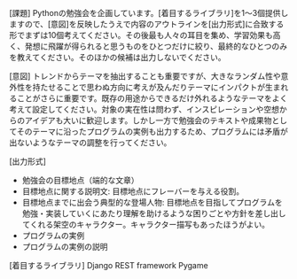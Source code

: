 [課題]
Pythonの勉強会を企画しています。[着目するライブラリ]を1～3個提供しますので、[意図]を反映したうえで内容のアウトラインを[出力形式]に合致する形でまずは10個考えてください。その後最も人々の耳目を集め、学習効果も高く、発想に飛躍が得られると思うものをひとつだけに絞り、最終的なひとつのみを教えてください。そのほかの候補は出力しないでください。

[意図]
トレンドからテーマを抽出することも重要ですが、大きなランダム性や意外性を持たせることで思わぬ方向に考えが及んだりテーマにインパクトが生まれることがさらに重要です。既存の用途からできるだけ外れるようなテーマをよく考えて設定してください。対象の実在性は問わず、インスピレーションや空想からのアイデアも大いに歓迎します。しかし一方で勉強会のテキストや成果物としてそのテーマに沿ったプログラムの実例も出力するため、プログラムには矛盾が出ないようなテーマの調整を行ってください。

[出力形式]
* 勉強会の目標地点（端的な文章）
* 目標地点に関する説明文: 目標地点にフレーバーを与える役割。
* 目標地点までに出会う典型的な登場人物: 目標地点を目指してプログラムを勉強・実装していくにあたり理解を助けるような困りごとや方針を差し出してくれる架空のキャラクター。キャラクター描写もあったほうがよい。
* プログラムの実例
* プログラムの実例の説明

[着目するライブラリ]
Django REST framework
Pygame